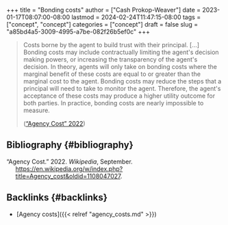 +++
title = "Bonding costs"
author = ["Cash Prokop-Weaver"]
date = 2023-01-17T08:07:00-08:00
lastmod = 2024-02-24T11:47:15-08:00
tags = ["concept", "concept"]
categories = ["concept"]
draft = false
slug = "a85bd4a5-3009-4995-a7be-082f26b5ef0c"
+++

> Costs borne by the agent to build trust with their principal. [...] Bonding costs may include contractually limiting the agent's decision making powers, or increasing the transparency of the agent's decision. In theory, agents will only take on bonding costs where the marginal benefit of these costs are equal to or greater than the marginal cost to the agent. Bonding costs may reduce the steps that a principal will need to take to monitor the agent. Therefore, the agent's acceptance of these costs may produce a higher utility outcome for both parties. In practice, bonding costs are nearly impossible to measure.
>
> (<a href="#citeproc_bib_item_1">“Agency Cost” 2022</a>)


## Bibliography {#bibliography}

<style>.csl-entry{text-indent: -1.5em; margin-left: 1.5em;}</style><div class="csl-bib-body">
  <div class="csl-entry"><a id="citeproc_bib_item_1"></a>“Agency Cost.” 2022. <i>Wikipedia</i>, September. <a href="https://en.wikipedia.org/w/index.php?title=Agency_cost&oldid=1108047027">https://en.wikipedia.org/w/index.php?title=Agency_cost&#38;oldid=1108047027</a>.</div>
</div>


## Backlinks {#backlinks}

-   [Agency costs]({{< relref "agency_costs.md" >}})
